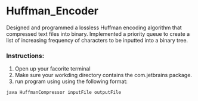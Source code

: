 # Huffman_Encoder
Designed and programmed a lossless Huffman encoding algorithm that compressed text files into binary.
Implemented a priority queue to create a list of increasing frequency of characters to be inputted into a binary tree.

### Instructions: 
1. Open up your facorite terminal
2. Make sure your workding directory contains the com.jetbrains package.
3. run program using using the following format:

<pre><code>java HuffmanCompressor inputFile outputFile</code></pre>
